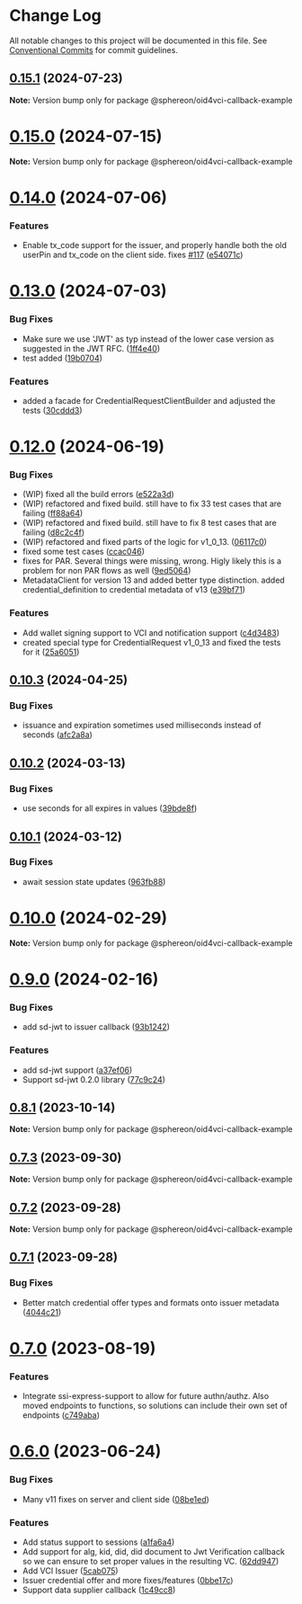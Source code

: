 # Change Log

All notable changes to this project will be documented in this file.
See [Conventional Commits](https://conventionalcommits.org) for commit guidelines.

## [0.15.1](https://github.com/Sphereon-Opensource/OID4VCI/compare/v0.15.0...v0.15.1) (2024-07-23)

**Note:** Version bump only for package @sphereon/oid4vci-callback-example

# [0.15.0](https://github.com/Sphereon-Opensource/OID4VCI/compare/v0.14.0...v0.15.0) (2024-07-15)

**Note:** Version bump only for package @sphereon/oid4vci-callback-example

# [0.14.0](https://github.com/Sphereon-Opensource/OID4VCI/compare/v0.13.0...v0.14.0) (2024-07-06)

### Features

- Enable tx_code support for the issuer, and properly handle both the old userPin and tx_code on the client side. fixes [#117](https://github.com/Sphereon-Opensource/OID4VCI/issues/117) ([e54071c](https://github.com/Sphereon-Opensource/OID4VCI/commit/e54071c65b00ef921acafa2c2c73707a3bc33a44))

# [0.13.0](https://github.com/Sphereon-Opensource/OID4VCI/compare/v0.12.0...v0.13.0) (2024-07-03)

### Bug Fixes

- Make sure we use 'JWT' as typ instead of the lower case version as suggested in the JWT RFC. ([1ff4e40](https://github.com/Sphereon-Opensource/OID4VCI/commit/1ff4e40cefb183072951e3ede3f8b3a5842d645a))
- test added ([19b0704](https://github.com/Sphereon-Opensource/OID4VCI/commit/19b07046aaf213c3feb4f4b8c61f4eb97f8504cc))

### Features

- added a facade for CredentialRequestClientBuilder and adjusted the tests ([30cddd3](https://github.com/Sphereon-Opensource/OID4VCI/commit/30cddd3af544e97047d27f48d1d76ce16f80a79b))

# [0.12.0](https://github.com/Sphereon-Opensource/OID4VCI/compare/v0.10.3...v0.12.0) (2024-06-19)

### Bug Fixes

- (WIP) fixed all the build errors ([e522a3d](https://github.com/Sphereon-Opensource/OID4VCI/commit/e522a3dd5821fb710211e35c8871f89772b672a0))
- (WIP) refactored and fixed build. still have to fix 33 test cases that are failing ([ff88a64](https://github.com/Sphereon-Opensource/OID4VCI/commit/ff88a647574baa9813939c296342cc112d00237f))
- (WIP) refactored and fixed build. still have to fix 8 test cases that are failing ([d8c2c4f](https://github.com/Sphereon-Opensource/OID4VCI/commit/d8c2c4fa8d73ea14a0faa823a394cde23733db8f))
- (WIP) refactored and fixed parts of the logic for v1_0_13. ([06117c0](https://github.com/Sphereon-Opensource/OID4VCI/commit/06117c0fd9a06170284ce5a89075d5b12fcd7d7b))
- fixed some test cases ([ccac046](https://github.com/Sphereon-Opensource/OID4VCI/commit/ccac04640a7fc950d8e2f98d932acdf2f896a791))
- fixes for PAR. Several things were missing, wrong. Higly likely this is a problem for non PAR flows as well ([9ed5064](https://github.com/Sphereon-Opensource/OID4VCI/commit/9ed506466413b6fdb5df7bff50accf3a7a1ad874))
- MetadataClient for version 13 and added better type distinction. added credential_definition to credential metadata of v13 ([e39bf71](https://github.com/Sphereon-Opensource/OID4VCI/commit/e39bf71625c2a66821061ece7625f0b08f1c0ad2))

### Features

- Add wallet signing support to VCI and notification support ([c4d3483](https://github.com/Sphereon-Opensource/OID4VCI/commit/c4d34836fb4923c98e7743221978c902c8427f2a))
- created special type for CredentialRequest v1_0_13 and fixed the tests for it ([25a6051](https://github.com/Sphereon-Opensource/OID4VCI/commit/25a6051ed0bb096c2249f24cd054c1a7aec97f61))

## [0.10.3](https://github.com/Sphereon-Opensource/OID4VCI/compare/v0.10.2...v0.10.3) (2024-04-25)

### Bug Fixes

- issuance and expiration sometimes used milliseconds instead of seconds ([afc2a8a](https://github.com/Sphereon-Opensource/OID4VCI/commit/afc2a8a9171bae7e30ed7c7d9bd094d8cbd49b80))

## [0.10.2](https://github.com/Sphereon-Opensource/OID4VCI/compare/v0.10.1...v0.10.2) (2024-03-13)

### Bug Fixes

- use seconds for all expires in values ([39bde8f](https://github.com/Sphereon-Opensource/OID4VCI/commit/39bde8f835a96509727f54cbdf2d4db9fa08df8b))

## [0.10.1](https://github.com/Sphereon-Opensource/OID4VCI/compare/v0.10.0...v0.10.1) (2024-03-12)

### Bug Fixes

- await session state updates ([963fb88](https://github.com/Sphereon-Opensource/OID4VCI/commit/963fb88201af15ccfce189bb3ac7eedc846833d0))

# [0.10.0](https://github.com/Sphereon-Opensource/OID4VCI/compare/v0.9.0...v0.10.0) (2024-02-29)

**Note:** Version bump only for package @sphereon/oid4vci-callback-example

# [0.9.0](https://github.com/Sphereon-Opensource/OID4VCI/compare/v0.8.1...v0.9.0) (2024-02-16)

### Bug Fixes

- add sd-jwt to issuer callback ([93b1242](https://github.com/Sphereon-Opensource/OID4VCI/commit/93b1242d99dc21400c337b2f552a9f2da9da375c))

### Features

- add sd-jwt support ([a37ef06](https://github.com/Sphereon-Opensource/OID4VCI/commit/a37ef06d38fdc7a6d5acc372cd2da8935b4c414e))
- Support sd-jwt 0.2.0 library ([77c9c24](https://github.com/Sphereon-Opensource/OID4VCI/commit/77c9c246ac994dff1b0ca80eb42819bf9bb1844a))

## [0.8.1](https://github.com/Sphereon-Opensource/OID4VCI/compare/v0.7.3...v0.8.1) (2023-10-14)

**Note:** Version bump only for package @sphereon/oid4vci-callback-example

## [0.7.3](https://github.com/Sphereon-Opensource/OID4VCI/compare/v0.7.2...v0.7.3) (2023-09-30)

**Note:** Version bump only for package @sphereon/oid4vci-callback-example

## [0.7.2](https://github.com/Sphereon-Opensource/OID4VCI/compare/v0.7.1...v0.7.2) (2023-09-28)

**Note:** Version bump only for package @sphereon/oid4vci-callback-example

## [0.7.1](https://github.com/Sphereon-Opensource/OID4VCI/compare/v0.7.0...v0.7.1) (2023-09-28)

### Bug Fixes

- Better match credential offer types and formats onto issuer metadata ([4044c21](https://github.com/Sphereon-Opensource/OID4VCI/commit/4044c2175b4cbee16f44c8bb5499bba249ca4993))

# [0.7.0](https://github.com/Sphereon-Opensource/OID4VCI/compare/v0.6.0...v0.7.0) (2023-08-19)

### Features

- Integrate ssi-express-support to allow for future authn/authz. Also moved endpoints to functions, so solutions can include their own set of endpoints ([c749aba](https://github.com/Sphereon-Opensource/OID4VCI/commit/c749ababd4bec567d6aeeda49b76f195ec792201))

# [0.6.0](https://github.com/Sphereon-Opensource/OID4VCI/compare/v0.4.0...v0.6.0) (2023-06-24)

### Bug Fixes

- Many v11 fixes on server and client side ([08be1ed](https://github.com/Sphereon-Opensource/OID4VCI/commit/08be1ed009fb80e910cffa2e4cf376758798b27e))

### Features

- Add status support to sessions ([a1fa6a4](https://github.com/Sphereon-Opensource/OID4VCI/commit/a1fa6a4c569c36951e1a7cedb632aa0b22104448))
- Add support for alg, kid, did, did document to Jwt Verification callback so we can ensure to set proper values in the resulting VC. ([62dd947](https://github.com/Sphereon-Opensource/OID4VCI/commit/62dd947d0e09360719e6f704db33d766dff2363a))
- Add VCI Issuer ([5cab075](https://github.com/Sphereon-Opensource/OID4VCI/commit/5cab07534e7a8b340f7a05343f56fbf091d64738))
- Issuer credential offer and more fixes/features ([0bbe17c](https://github.com/Sphereon-Opensource/OID4VCI/commit/0bbe17c13de4df95e2fd79b3470a746cc7a5374a))
- Support data supplier callback ([1c49cc8](https://github.com/Sphereon-Opensource/OID4VCI/commit/1c49cc80cfd83115956c7e9a040e12e814724e72))
